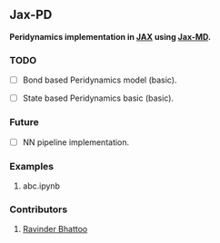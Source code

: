 ## Jax-PD

**Peridynamics implementation in [JAX](https://github.com/google/jax) using [Jax-MD](https://github.com/google/jax-md).**

### TODO
- [ ] Bond based Peridynamics model (basic).
- [ ] State based Peridynamics basic (basic).


### Future
- [ ] NN pipeline implementation.

### Examples
1. abc.ipynb

### Contributors
1. [Ravinder Bhattoo](https://web.iitd.ac.in/~cez177518/)
